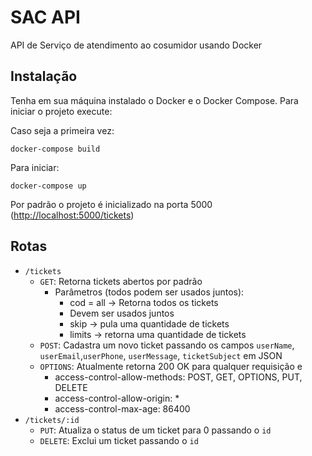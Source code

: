 # SAC API

API de Serviço de atendimento ao cosumidor usando Docker

## Instalação

Tenha em sua máquina instalado o Docker e o Docker Compose. Para iniciar o projeto execute:

Caso seja a primeira vez:

    docker-compose build

Para iniciar:

    docker-compose up

Por padrão o projeto é inicializado na porta 5000 (<http://localhost:5000/tickets>)

## Rotas

- `/tickets`
  - `GET`: Retorna tickets abertos por padrão
    - Parâmetros (todos podem ser usados juntos):
        - cod = all -> Retorna todos os tickets
        - Devem ser usados juntos
        - skip -> pula uma quantidade de tickets
        - limits -> retorna uma quantidade de tickets
  - `POST`: Cadastra um novo ticket passando os campos `userName`, `userEmail`,`userPhone`, `userMessage`, `ticketSubject` em JSON
  - `OPTIONS`: Atualmente retorna 200 OK para qualquer requisição e
    - access-control-allow-methods: POST, GET, OPTIONS, PUT, DELETE
    - access-control-allow-origin: *
    - access-control-max-age: 86400
- `/tickets/:id`
  - `PUT`: Atualiza o status de um ticket para 0 passando o `id`
  - `DELETE`: Exclui um ticket passando o `id`